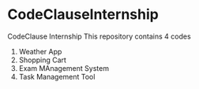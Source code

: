 # CodeClauseInternship
CodeClause Internship
This repository contains 4 codes
1. Weather App
2. Shopping Cart
3. Exam MAnagement System
4. Task Management Tool
